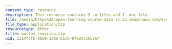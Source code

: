 ```yaml
---
content_type: resource
description: This resource contains 3 .m files and 1 .doc file.
file: /media/https%3A/open-learning-course-data-rc.s3.amazonaws.com/esd-342-network-representations-of-complex-engineering-systems-spring-2010/1214fcfb9ba932a6b1c59f003c5b6267_maslov_rewiring.zip
file_type: application/zip
resourcetype: Other
title: maslov_rewiring.zip
uid: 1214fcfb-9ba9-32a6-b1c5-9f003c5b6267
---
```

